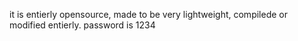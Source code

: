 it is entierly opensource, made to be very lightweight, compilede or modified entierly.
password is 1234
